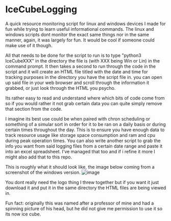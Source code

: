 # IceCubeLogging
A quick resource monitoring script for linux and windows devices I made for fun while trying to learn useful informational commands. 
The linux and windows scripts dont monitor the exact same things nor in the same manner, again, it was largely for fun. It would be cool if someone could make use of it though.

All that needs to be done for the script to run is to type "python3 IceCubeXXX" in the directory the file is (with XXX being Win or Lin) in the command prompt. It then takes a second to run through the code in the script and it will create an HTML file titled with the date and time for tracking purposes in the directory you have the script file in. you can open up said file in your web browser and scroll through the information it grabbed, or just look through the HTML you psycho.

Its rather easy to read and understand where which bits of code come from so if you would rather it not grab certain data you can quite simply remove that section from the code.

I imagine its best use could be when paired with chron scheduling or something of a simular sort in order for it to be ran on a daily basis or during certain times throughout the day. This is to ensure you have enough data to track resource usage like storage space consumption and ram and cpu during peak operation times. You can also write another script to grab the info you want from said logging files from a certain date range and paste it into an excel spreadsheet. I've managed that too and if i refine it more I might also add that to this repo.

This is roughly what it should look like, the image below coming from a screenshot of the windows version.
![image](https://user-images.githubusercontent.com/128938538/227750384-768bfdcb-e6f2-4dc3-a4d7-1a19f30ca0ee.png)

You dont really need the logo thing I threw together but if you want it just download it and put it in the same directory the HTML files are being viewed in.

Fun fact: originally this was named after a professor of mine and had a spinning picture of his head, but he did not give me permission to use it so its now ice cube.

